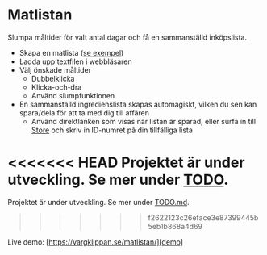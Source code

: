 # Matlistan

Slumpa måltider för valt antal dagar och få en sammanställd inköpslista.

- Skapa en matlista ([se exempel][matlista])
- Ladda upp textfilen i webbläsaren
- Välj önskade måltider
    - Dubbelklicka
    - Klicka-och-dra
    - Använd slumpfunktionen
- En sammanställd ingredienslista skapas automagiskt, vilken du sen kan
spara/dela för att ta med dig till affären
    - Använd direktlänken som visas när listan är sparad, eller surfa in
    till [Store][store] och skriv in ID-numret på din tillfälliga lista

<<<<<<< HEAD
Projektet är under utveckling. Se mer under [TODO](./TODO.md).
=======
Projektet är under utveckling. Se mer under [TODO.md](./TODO.md).
>>>>>>> f2622123c26eface3e87399445b5eb1b868a4d69

Live demo:
[https://vargklippan.se/matlistan/][demo]

[demo]: https://vargklippan.se/matlistan/
[matlista]: https://vargklippan.se/matlistan/Matlista.txt
[store]: https://vargklippan.se/matlistan/store/
